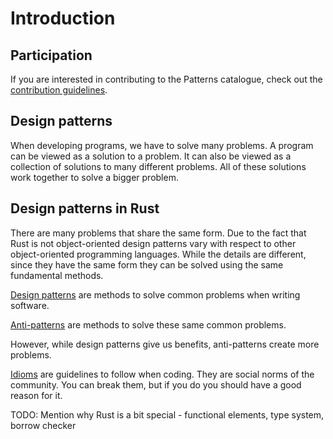 # Introduction

## Participation

If you are interested in contributing to the Patterns catalogue, check out the
[contribution guidelines](https://github.com/rust-unofficial/patterns/blob/master/CONTRIBUTING.md).

## Design patterns

When developing programs, we have to solve many problems.
A program can be viewed as a solution to a problem.
It can also be viewed as a collection of solutions to many different problems.
All of these solutions work together to solve a bigger problem.

## Design patterns in Rust

There are many problems that share the same form.
Due to the fact that Rust is not object-oriented design patterns vary with respect to other object-oriented programming languages.
While the details are different, since they have the same form they can be solved using the same fundamental methods.

[Design patterns](./patterns/index.md) are methods to solve common problems when writing software.

[Anti-patterns](./anti_patterns/index.md) are methods to solve these same common problems.

However, while design patterns give us benefits, anti-patterns create more problems.

[Idioms](./idioms/index.md) are guidelines to follow when coding.
They are social norms of the community.
You can break them, but if you do you should have a good reason for it.

TODO: Mention why Rust is a bit special - functional elements, type system, borrow checker
